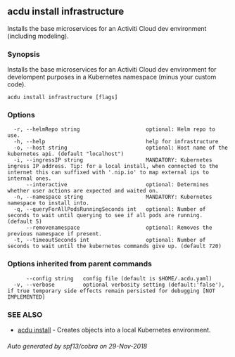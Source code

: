 ## acdu install infrastructure

Installs the base microservices for an Activiti Cloud dev environment (including modeling).

### Synopsis

Installs the base microservices for an Activiti Cloud dev environment 
for develompent purposes in a Kubernetes namespace (minus your custom code).

```
acdu install infrastructure [flags]
```

### Options

```
  -r, --helmRepo string                     optional: Helm repo to use.
  -h, --help                                help for infrastructure
  -o, --host string                         optional: Host name of the kubernetes api. (default "localhost")
  -i, --ingressIP string                    MANDATORY: Kubernetes ingress IP address. Tip: for a local install, when connected to the internet this can suffixed with '.nip.io' to map external ips to internal ones.
      --interactive                         optional: Determines whether user actions are expected and waited on.
  -n, --namespace string                    MANDATORY: Kubernetes namespace to install into.
  -q, --queryForAllPodsRunningSeconds int   optional: Number of seconds to wait until querying to see if all pods are running. (default 5)
      --removenamespace                     optional: Removes the previous namespace if present.
  -t, --timeoutSeconds int                  optional: Number of seconds to wait until the kubernetes commands give up. (default 720)
```

### Options inherited from parent commands

```
      --config string   config file (default is $HOME/.acdu.yaml)
  -v, --verbose         optional verbosity setting (default:'false'), if true temporary side effects remain persisted for debugging [NOT IMPLEMENTED]
```

### SEE ALSO

* [acdu install](acdu_install.md)	 - Creates objects into a local Kubernetes environment.

###### Auto generated by spf13/cobra on 29-Nov-2018
